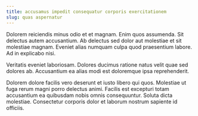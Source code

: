 ```yaml
---
title: accusamus impedit consequatur corporis exercitationem
slug: quas aspernatur
---
```


Dolorem reiciendis minus odio et et magnam. Enim quos assumenda. Sit delectus autem accusantium. Ab delectus sed dolor aut molestiae et sit molestiae magnam. Eveniet alias numquam culpa quod praesentium labore. Ad in explicabo nisi.

Veritatis eveniet laboriosam. Dolores ducimus ratione natus velit quae sed dolores ab. Accusantium ea alias modi est doloremque ipsa reprehenderit.

Dolorem dolore facilis vero deserunt et iusto libero qui quos. Molestiae ut fuga rerum magni porro delectus animi. Facilis est excepturi totam accusantium ea quibusdam nobis omnis consequuntur. Soluta dicta molestiae. Consectetur corporis dolor et laborum nostrum sapiente id officiis.
